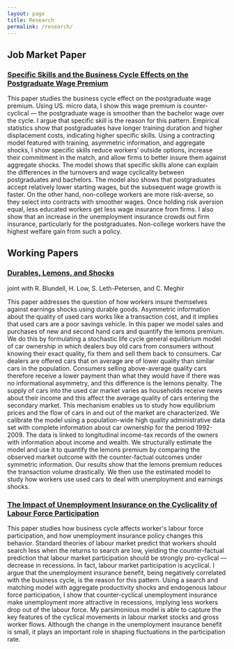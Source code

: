 ```yaml
---
layout: page
title: Research
permalink: /research/
---
```




## Job Market Paper

### [Specific Skills and the Business Cycle Effects on the Postgraduate Wage Premium](https://www.dropbox.com/s/bpdt4c4strch7cv/RanPaper.pdf?dl=0)

This paper studies the business cycle effect on the postgraduate wage premium. Using US. micro data, I show this wage premium is counter-cyclical — the postgraduate wage is smoother than the bachelor wage over the cycle. I argue that specific skill is the reason for this pattern. Empirical statistics show that postgraduates have longer training duration and higher displacement costs, indicating higher specific skills. Using a contracting model featured with training, asymmetric information, and aggregate shocks, I show specific skills reduce workers’ outside options, increase their commitment in the match, and allow firms to better insure them against aggregate shocks. The model shows that specific skills alone can explain the differences in the turnovers and wage cyclicality between postgraduates and bachelors. The model also shows that postgraduates accept relatively lower starting wages, but the subsequent wage growth is faster. On the other hand, non-college workers are more risk-averse, so they select into contracts with smoother wages. Once holding risk aversion equal, less educated workers get less wage insurance from firms. I also show that an increase in the unemployment insurance crowds out firm insurance, particularly for the postgraduates. Non-college workers have the highest welfare gain from such a policy.


## Working Papers

### [Durables, Lemons, and Shocks](https://www.dropbox.com/s/ahk8ea35jmsyinj/RanCar.pdf?dl=00)

joint with R. Blundell, H. Low, S. Leth-Petersen, and C. Meghir

This paper addresses the question of how workers insure themselves against earnings shocks using durable goods. Asymmetric information about the quality of used cars works like a transaction cost, and it implies that used cars are a poor savings vehicle. In this paper we model sales and purchases of new and second hand cars and quantify the lemons premium. We do this by formulating a stochastic life cycle general equilibrium model of car ownership in which dealers buy old cars from consumers without knowing their exact quality, fix them and sell them back to consumers. Car dealers are offered cars that on average are of lower quality than similar cars in the population. Consumers selling above-average quality cars therefore receive a lower payment than what they would have if there was no informational asymmetry, and this difference is the lemons penalty. The supply of cars into the used car market varies as households receive news about their income and this affect the average quality of cars entering the secondary market. This mechanism enables us to study how equilibrium prices and the flow of cars in and out of the market are characterized. We calibrate the model using a population-wide high quality administrative data set with complete information about car ownership for the period 1992-2009. The data is linked to longitudinal income-tax records of the owners with information about income and wealth. We structurally estimate the model and use it to quantify the lemons premium by comparing the observed market outcome with the counter-factual outcomes under symmetric information. Our results show that the lemons premium reduces the transaction volume drastically. We then use the estimated model to study how workers use used cars to deal with unemployment and earnings shocks.



### [The Impact of Unemployment Insurance on the Cyclicality of Labour Force Participation](https://www.dropbox.com/s/zpn0ree9kf7s8tr/RanUI.pdf?dl=0)

This paper studies how business cycle affects worker's labour force participation, and how unemployment insurance policy changes this behavior. Standard theories of labour market predict that workers should search less when the returns to search are low, yielding the counter-factual prediction that labour market participation should be strongly pro-cyclical — decrease in recessions. In fact, labour market participation is acyclical. I argue that the unemployment insurance benefit, being negatively correlated with the business cycle, is the reason for this pattern. Using a search and matching model with aggregate productivity shocks and endogenous labour force participation, I show that counter-cyclical unemployment insurance make unemployment more attractive in recessions, implying less workers drop out of the labour force. My parsimonious model is able to capture the key features of the cyclical movements in labour market stocks and gross worker flows. Although the change in the unemployment insurance benefit is small, it plays an important role in shaping fluctuations in the participation rate.




